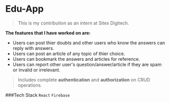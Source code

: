 # Edu-App

> This is my contribution as an intern at Sitex Digitech.

**The features that I have worked on are:**

- Users can post thier doubts and other users who know the answers can reply with answers.
- Users can post an article of any topic of thier choice.
- Users can bookmark the answers and articles for reference.
- Users can report other user's question/answer/article if they are spam or invalid or irrelevant.

> Includes complete **authentication** and **authorization** on CRUD operations.

###Tech Stack
`React` `Firebase`
